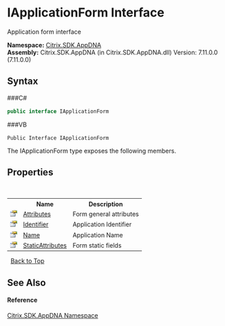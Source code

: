 # IApplicationForm Interface
 

Application form interface

**Namespace:**&nbsp;<a href="N_Citrix_SDK_AppDNA">Citrix.SDK.AppDNA</a><br />**Assembly:**&nbsp;Citrix.SDK.AppDNA (in Citrix.SDK.AppDNA.dll) Version: 7.11.0.0 (7.11.0.0)

## Syntax

###C#
```csharp
public interface IApplicationForm
```

###VB
```vbnet
Public Interface IApplicationForm
```

The IApplicationForm type exposes the following members.


## Properties
&nbsp;<table><tr><th></th><th>Name</th><th>Description</th></tr><tr><td>![Public property](media/pubproperty.gif "Public property")</td><td><a href="P_Citrix_SDK_AppDNA_IApplicationForm_Attributes">Attributes</a></td><td>
Form general attributes</td></tr><tr><td>![Public property](media/pubproperty.gif "Public property")</td><td><a href="P_Citrix_SDK_AppDNA_IApplicationForm_Identifier">Identifier</a></td><td>
Application Identifier</td></tr><tr><td>![Public property](media/pubproperty.gif "Public property")</td><td><a href="P_Citrix_SDK_AppDNA_IApplicationForm_Name">Name</a></td><td>
Application Name</td></tr><tr><td>![Public property](media/pubproperty.gif "Public property")</td><td><a href="P_Citrix_SDK_AppDNA_IApplicationForm_StaticAttributes">StaticAttributes</a></td><td>
Form static fields</td></tr></table>&nbsp;
<a href="#iapplicationform-interface">Back to Top</a>

## See Also


#### Reference
<a href="N_Citrix_SDK_AppDNA">Citrix.SDK.AppDNA Namespace</a><br />